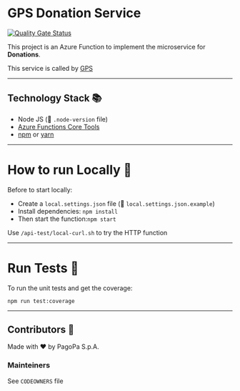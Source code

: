 # GPS Donation Service
[![Quality Gate Status](https://sonarcloud.io/api/project_badges/measure?project=pagopa_pagopa-gps-donation-service&metric=alert_status)](https://sonarcloud.io/dashboard?id=pagopa_pagopa-gps-donation-service)

This project is an Azure Function to implement the microservice for **Donations**.

This service is called by [GPS](https://github.com/pagopa/pagopa-spontaneous-payments) 

---

## Technology Stack 📚
- Node JS (👀 `.node-version` file)
- [Azure Functions Core Tools](https://docs.microsoft.com/en-us/azure/azure-functions/functions-run-local?tabs=v2%2Cwindows%2Cts%2Cportal%2Cbash)
- [npm](https://www.npmjs.com/) or [yarn](https://yarnpkg.com/)

---


# How to run Locally 🚀
Before to start locally: 
- Create a `local.settings.json` file (👀 `local.settings.json.example`) 
- Install dependencies: `npm install`
- Then start the function:`npm start`


Use `/api-test/local-curl.sh` to try the HTTP function

---
# Run Tests 🧪
To run the unit tests and get the coverage: 

```
npm run test:coverage
```


---

## Contributors 👥
Made with ❤️ by PagoPa S.p.A.

### Mainteiners
See `CODEOWNERS` file


